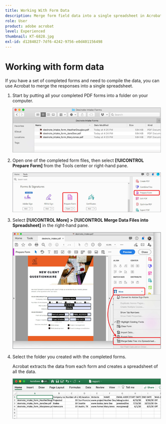 ```yaml
---
title: Working With Form Data
description: Merge form field data into a single spreadsheet in Acrobat DC
role: User
product: adobe acrobat
level: Experienced
thumbnail: KT-6828.jpg
exl-id: d1284027-7df6-4242-9756-e0d401156498
---
```

# Working with form data

If you have a set of completed forms and need to compile the data, you can use Acrobat to merge the responses into a single spreadsheet.

1. Start by putting all your completed PDF forms into a folder on your computer. 

    ![Form Data Step 1](../assets/FormData_1.png)

1. Open one of the completed form files, then select **[!UICONTROL Prepare Form]** from the Tools center or right-hand pane.

    ![Form Data Step 2](../assets/FormData_2.png)

1. Select **[!UICONTROL More]** **>** **[!UICONTROL Merge Data Files into Spreadsheet]** in the right-hand pane.

    ![Form Data Step 3](../assets/FormData_3.png)

1. Select the folder you created with the completed forms.

    Acrobat extracts the data from each form and creates a spreadsheet of all the data.

    ![Form Data Step 4](../assets/FormData_4.png)
